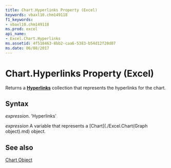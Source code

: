 ```yaml
---
title: Chart.Hyperlinks Property (Excel)
keywords: vbaxl10.chm149118
f1_keywords:
- vbaxl10.chm149118
ms.prod: excel
api_name:
- Excel.Chart.Hyperlinks
ms.assetid: 4f518463-8bb2-caa6-5383-b54d12f20d07
ms.date: 06/08/2017
---
```



# Chart.Hyperlinks Property (Excel)

Returns a  **[Hyperlinks](Excel.Hyperlinks.md)** collection that represents the hyperlinks for the chart.


## Syntax

 _expression_. 'Hyperlinks'

 _expression_ A variable that represents a [Chart](./Excel.Chart(Graph object).md) object.


## See also


[Chart Object](Excel.Chart(object).md)

